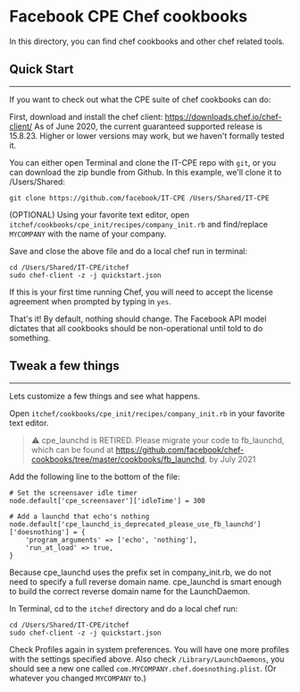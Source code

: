 # Facebook CPE Chef cookbooks

In this directory, you can find chef cookbooks and other chef related tools.

## Quick Start
-----------
If you want to check out what the CPE suite of chef cookbooks can do:

First, download and install the chef client: https://downloads.chef.io/chef-client/
As of June 2020, the current guaranteed supported release is 15.8.23. Higher or lower
versions may work, but we haven't formally tested it.

You can either open Terminal and clone the IT-CPE repo with `git`, or you can download
the zip bundle from Github. In this example,
we'll clone it to /Users/Shared:

```
git clone https://github.com/facebook/IT-CPE /Users/Shared/IT-CPE
```

(OPTIONAL) Using your favorite text editor, open
`itchef/cookbooks/cpe_init/recipes/company_init.rb`
and find/replace `MYCOMPANY` with the name of your company.

Save and close the above file and do a local chef run in terminal:

```
cd /Users/Shared/IT-CPE/itchef
sudo chef-client -z -j quickstart.json
```

If this is your first time running Chef, you will need to accept the license agreement
when prompted by typing in `yes`.

That's it! By default, nothing should change. The Facebook API model dictates that all
cookbooks should be non-operational until told to do something.

## Tweak a few things
------------------
Lets customize a few things and see what happens.

Open `itchef/cookbooks/cpe_init/recipes/company_init.rb`
in your favorite text editor.

> :warning: cpe_launchd is RETIRED. Please migrate your code to fb_launchd,
which can be found at https://github.com/facebook/chef-cookbooks/tree/master/cookbooks/fb_launchd,
by July 2021

Add the following line to the bottom of the file:

```
# Set the screensaver idle timer
node.default['cpe_screensaver']['idleTime'] = 300

# Add a launchd that echo's nothing
node.default['cpe_launchd_is_deprecated_please_use_fb_launchd']['doesnothing'] = {
    'program_arguments' => ['echo', 'nothing'],
    'run_at_load' => true,
}
```

Because cpe_launchd uses the prefix set in company_init.rb, we do not need to specify a
full reverse domain name. cpe_launchd is smart enough to build the correct reverse
domain name for the LaunchDaemon.

In Terminal, cd to the `itchef` directory and do a local chef run:

```
cd /Users/Shared/IT-CPE/itchef
sudo chef-client -z -j quickstart.json
```

Check Profiles again in system preferences. You will have one more profiles with the
settings specified above. Also check `/Library/LaunchDaemons`, you should see a new one
called `com.MYCOMPANY.chef.doesnothing.plist`. (Or whatever you changed `MYCOMPANY` to.)
